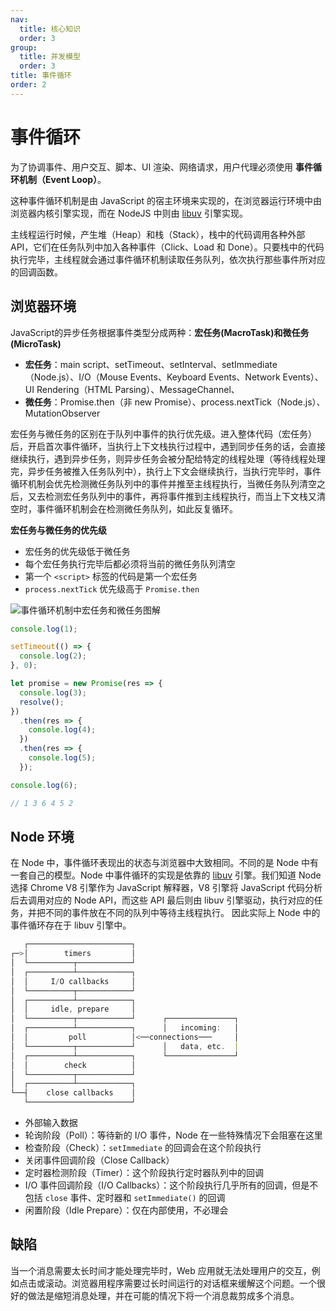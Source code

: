```yaml
---
nav:
  title: 核心知识
  order: 3
group:
  title: 并发模型
  order: 3
title: 事件循环
order: 2
---
```

# 事件循环

为了协调事件、用户交互、脚本、UI 渲染、网络请求，用户代理必须使用 **事件循环机制（Event Loop）**。

这种事件循环机制是由 JavaScript 的宿主环境来实现的，在浏览器运行环境中由浏览器内核引擎实现，而在 NodeJS 中则由 [libuv](https://github.com/libuv/libuv) 引擎实现。

主线程运行时候，产生堆（Heap）和栈（Stack），栈中的代码调用各种外部 API，它们在任务队列中加入各种事件（Click、Load 和 Done）。只要栈中的代码执行完毕，主线程就会通过事件循环机制读取任务队列，依次执行那些事件所对应的回调函数。

## 浏览器环境

JavaScript的异步任务根据事件类型分成两种：**宏任务(MacroTask)**和**微任务(MicroTask)**

- **宏任务**：main script、setTimeout、setInterval、setImmediate（Node.js）、I/O（Mouse Events、Keyboard Events、Network Events）、UI Rendering（HTML Parsing）、MessageChannel、
- **微任务**：Promise.then（非 new Promise）、process.nextTick（Node.js）、MutationObserver

宏任务与微任务的区别在于队列中事件的执行优先级。进入整体代码（宏任务）后，开启首次事件循环，当执行上下文栈执行过程中，遇到同步任务的话，会直接继续执行，遇到异步任务，则异步任务会被分配给特定的线程处理（等待线程处理完，异步任务被推入任务队列中），执行上下文会继续执行，当执行完毕时，事件循环机制会优先检测微任务队列中的事件并推至主线程执行，当微任务队列清空之后，又去检测宏任务队列中的事件，再将事件推到主线程执行，而当上下文栈又清空时，事件循环机制会在检测微任务队列，如此反复循环。

**宏任务与微任务的优先级**

- 宏任务的优先级低于微任务
- 每个宏任务执行完毕后都必须将当前的微任务队列清空
- 第一个 `<script>` 标签的代码是第一个宏任务
- `process.nextTick` 优先级高于 `Promise.then`

![事件循环机制中宏任务和微任务图解](https://tsejx.github.io/javascript-guidebook/static/workflow.7125d86b.jpg)

```js
console.log(1);

setTimeout(() => {
  console.log(2);
}, 0);

let promise = new Promise(res => {
  console.log(3);
  resolve();
})
  .then(res => {
    console.log(4);
  })
  .then(res => {
    console.log(5);
  });

console.log(6);

// 1 3 6 4 5 2
```

## Node 环境

在 Node 中，事件循环表现出的状态与浏览器中大致相同。不同的是 Node 中有一套自己的模型。Node 中事件循环的实现是依靠的 [libuv](https://github.com/libuv/libuv) 引擎。我们知道 Node 选择 Chrome V8 引擎作为 JavaScript 解释器，V8 引擎将 JavaScript 代码分析后去调用对应的 Node API，而这些 API 最后则由 libuv 引擎驱动，执行对应的任务，并把不同的事件放在不同的队列中等待主线程执行。 因此实际上 Node 中的事件循环存在于 libuv 引擎中。

```js
   ┌───────────────────────┐
┌─>│        timers         │
│  └──────────┬────────────┘
│  ┌──────────┴────────────┐
│  │     I/O callbacks     │
│  └──────────┬────────────┘
│  ┌──────────┴────────────┐
│  │     idle, prepare     │
│  └──────────┬────────────┘      ┌───────────────┐
│  ┌──────────┴────────────┐      │   incoming:   │
│  │         poll          │<──connections───     │
│  └──────────┬────────────┘      │   data, etc.  │
│  ┌──────────┴────────────┐      └───────────────┘
│  │        check          │
│  └──────────┬────────────┘
│  ┌──────────┴────────────┐
└──┤    close callbacks    │
   └───────────────────────┘
```

- 外部输入数据
- 轮询阶段（Poll）：等待新的 I/O 事件，Node 在一些特殊情况下会阻塞在这里
- 检查阶段（Check）：`setImmediate` 的回调会在这个阶段执行
- 关闭事件回调阶段（Close Callback）
- 定时器检测阶段（Timer）：这个阶段执行定时器队列中的回调
- I/O 事件回调阶段（I/O Callbacks）：这个阶段执行几乎所有的回调，但是不包括 `close` 事件、定时器和 `setImmediate()` 的回调
- 闲置阶段（Idle Prepare）：仅在内部使用，不必理会

## 缺陷

当一个消息需要太长时间才能处理完毕时，Web 应用就无法处理用户的交互，例如点击或滚动。浏览器用程序需要过长时间运行的对话框来缓解这个问题。一个很好的做法是缩短消息处理，并在可能的情况下将一个消息裁剪成多个消息。